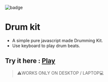 ![badge](https://img.shields.io/badge/JavaScript30-1-red.svg) 
# Drum kit
* A simple pure javascript made Drumming Kit.
* Use keyboard to play drum beats.
## Try it here : [Play](https://debck.github.io/Drum-Kit/)
> :warning:WORKS ONLY ON DESKTOP / LAPTOP:computer:                                                                    
   
